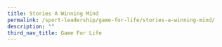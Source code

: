 ```yaml
---
title: Stories A Winning Mind
permalink: /sport-leadership/game-for-life/stories-a-winning-mind/
description: ""
third_nav_title: Game For Life
---
```


